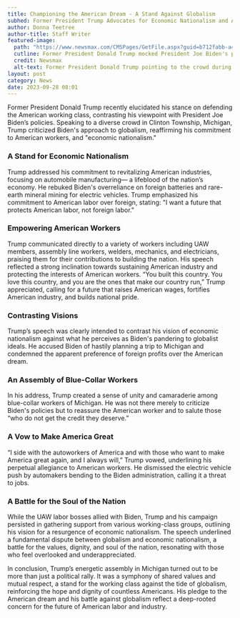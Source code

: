 ```yaml
---
title: Championing the American Dream - A Stand Against Globalism
subhed: Former President Trump Advocates for Economic Nationalism and American Labor
author: Donna Teetree
author-title: Staff Writer
featured-image: 
  path: "https://www.newsmax.com/CMSPages/GetFile.aspx?guid=b712fabb-a431-491e-9e1c-7b5bf5b7ca91&SiteName=Newsmax&maxsidesize=600"
  cutline: Former President Donald Trump mocked President Joe Biden's pandering to the United Auto Workers labor union bosses. 
  credit: Newsmax
  alt-text: Former President Donald Trump pointing to the crowd during a speech.
layout: post
category: News
date: 2023-09-28 08:01
---
```


Former President Donald Trump recently elucidated his stance on defending the American working class, contrasting his viewpoint with President Joe Biden’s policies. Speaking to a diverse crowd in Clinton Township, Michigan, Trump criticized Biden's approach to globalism, reaffirming his commitment to American workers, and "economic nationalism."

### A Stand for Economic Nationalism
Trump addressed his commitment to revitalizing American industries, focusing on automobile manufacturing— a lifeblood of the nation’s economy. He rebuked Biden's overreliance on foreign batteries and rare-earth mineral mining for electric vehicles. Trump emphasized his commitment to American labor over foreign, stating: "I want a future that protects American labor, not foreign labor."

### Empowering American Workers
Trump communicated directly to a variety of workers including UAW members, assembly line workers, welders, mechanics, and electricians, praising them for their contributions to building the nation. His speech reflected a strong inclination towards sustaining American industry and protecting the interests of American workers. “You built this country. You love this country, and you are the ones that make our country run,” Trump appreciated, calling for a future that raises American wages, fortifies American industry, and builds national pride.

### Contrasting Visions
Trump’s speech was clearly intended to contrast his vision of economic nationalism against what he perceives as Biden's pandering to globalist ideals. He accused Biden of hastily planning a trip to Michigan and condemned the apparent preference of foreign profits over the American dream.

### An Assembly of Blue-Collar Workers
In his address, Trump created a sense of unity and camaraderie among blue-collar workers of Michigan. He was not there merely to criticize Biden's policies but to reassure the American worker and to salute those “who do not get the credit they deserve.”

### A Vow to Make America Great
“I side with the autoworkers of America and with those who want to make America great again, and I always will,” Trump vowed, underlining his perpetual allegiance to American workers. He dismissed the electric vehicle push by automakers bending to the Biden administration, calling it a threat to jobs.

### A Battle for the Soul of the Nation
While the UAW labor bosses allied with Biden, Trump and his campaign persisted in gathering support from various working-class groups, outlining his vision for a resurgence of economic nationalism. The speech underlined a fundamental dispute between globalism and economic nationalism, a battle for the values, dignity, and soul of the nation, resonating with those who feel overlooked and underappreciated.

In conclusion, Trump’s energetic assembly in Michigan turned out to be more than just a political rally. It was a symphony of shared values and mutual respect, a stand for the working class against the tide of globalism, reinforcing the hope and dignity of countless Americans. His pledge to the American dream and his battle against globalism reflect a deep-rooted concern for the future of American labor and industry.
